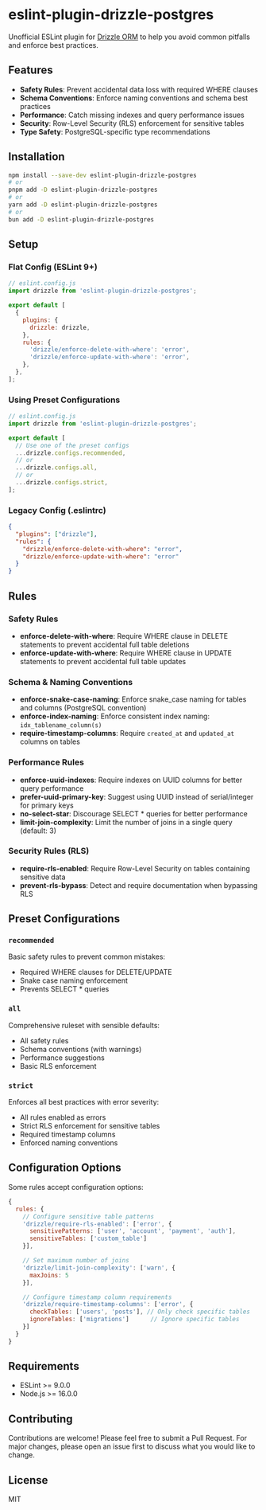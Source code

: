 # eslint-plugin-drizzle-postgres

Unofficial ESLint plugin for [Drizzle ORM](https://orm.drizzle.team/) to help you avoid common pitfalls and enforce best practices.

## Features

- **Safety Rules**: Prevent accidental data loss with required WHERE clauses
- **Schema Conventions**: Enforce naming conventions and schema best practices
- **Performance**: Catch missing indexes and query performance issues
- **Security**: Row-Level Security (RLS) enforcement for sensitive tables
- **Type Safety**: PostgreSQL-specific type recommendations

## Installation

```bash
npm install --save-dev eslint-plugin-drizzle-postgres
# or
pnpm add -D eslint-plugin-drizzle-postgres
# or
yarn add -D eslint-plugin-drizzle-postgres
# or
bun add -D eslint-plugin-drizzle-postgres
```

## Setup

### Flat Config (ESLint 9+)

```js
// eslint.config.js
import drizzle from 'eslint-plugin-drizzle-postgres';

export default [
  {
    plugins: {
      drizzle: drizzle,
    },
    rules: {
      'drizzle/enforce-delete-with-where': 'error',
      'drizzle/enforce-update-with-where': 'error',
    },
  },
];
```

### Using Preset Configurations

```js
// eslint.config.js
import drizzle from 'eslint-plugin-drizzle-postgres';

export default [
  // Use one of the preset configs
  ...drizzle.configs.recommended,
  // or
  ...drizzle.configs.all,
  // or
  ...drizzle.configs.strict,
];
```

### Legacy Config (.eslintrc)

```json
{
  "plugins": ["drizzle"],
  "rules": {
    "drizzle/enforce-delete-with-where": "error",
    "drizzle/enforce-update-with-where": "error"
  }
}
```

## Rules

### Safety Rules

- **enforce-delete-with-where**: Require WHERE clause in DELETE statements to prevent accidental full table deletions
- **enforce-update-with-where**: Require WHERE clause in UPDATE statements to prevent accidental full table updates

### Schema & Naming Conventions

- **enforce-snake-case-naming**: Enforce snake_case naming for tables and columns (PostgreSQL convention)
- **enforce-index-naming**: Enforce consistent index naming: `idx_tablename_column(s)`
- **require-timestamp-columns**: Require `created_at` and `updated_at` columns on tables

### Performance Rules

- **enforce-uuid-indexes**: Require indexes on UUID columns for better query performance
- **prefer-uuid-primary-key**: Suggest using UUID instead of serial/integer for primary keys
- **no-select-star**: Discourage SELECT * queries for better performance
- **limit-join-complexity**: Limit the number of joins in a single query (default: 3)

### Security Rules (RLS)

- **require-rls-enabled**: Require Row-Level Security on tables containing sensitive data
- **prevent-rls-bypass**: Detect and require documentation when bypassing RLS

## Preset Configurations

### `recommended`

Basic safety rules to prevent common mistakes:
- Required WHERE clauses for DELETE/UPDATE
- Snake case naming enforcement
- Prevents SELECT * queries

### `all`

Comprehensive ruleset with sensible defaults:
- All safety rules
- Schema conventions (with warnings)
- Performance suggestions
- Basic RLS enforcement

### `strict`

Enforces all best practices with error severity:
- All rules enabled as errors
- Strict RLS enforcement for sensitive tables
- Required timestamp columns
- Enforced naming conventions

## Configuration Options

Some rules accept configuration options:

```js
{
  rules: {
    // Configure sensitive table patterns
    'drizzle/require-rls-enabled': ['error', {
      sensitivePatterns: ['user', 'account', 'payment', 'auth'],
      sensitiveTables: ['custom_table']
    }],

    // Set maximum number of joins
    'drizzle/limit-join-complexity': ['warn', {
      maxJoins: 5
    }],

    // Configure timestamp column requirements
    'drizzle/require-timestamp-columns': ['error', {
      checkTables: ['users', 'posts'], // Only check specific tables
      ignoreTables: ['migrations']      // Ignore specific tables
    }]
  }
}
```

## Requirements

- ESLint >= 9.0.0
- Node.js >= 16.0.0

## Contributing

Contributions are welcome! Please feel free to submit a Pull Request. For major changes, please open an issue first to discuss what you would like to change.

## License

MIT